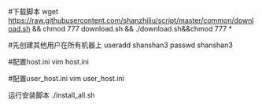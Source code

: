 

#下载脚本
wget https://raw.githubusercontent.com/shanzhiliu/script/master/common/download.sh && chmod 777 download.sh && ./download.sh&&chmod 777 *

#先创建其他用户在所有机器上
useradd shanshan3
passwd shanshan3


#配置host.ini
vim host.ini


#配置user_host.ini
vim user_host.ini

运行安装脚本
./install_all.sh
